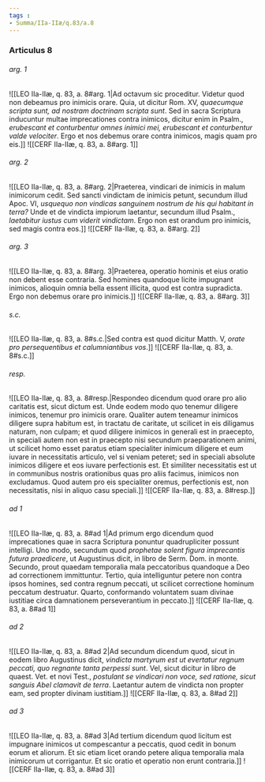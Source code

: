 ```yaml
---
tags : 
- Summa/IIa-IIæ/q.83/a.8
---
```


### Articulus 8

###### arg. 1
![[LEO IIa-IIæ, q. 83, a. 8#arg. 1|Ad octavum sic proceditur. Videtur quod non debeamus pro inimicis orare. Quia, ut dicitur Rom. XV, *quaecumque scripta sunt, ad nostram doctrinam scripta sunt*. Sed in sacra Scriptura inducuntur multae imprecationes contra inimicos, dicitur enim in Psalm., *erubescant et conturbentur omnes inimici mei, erubescant et conturbentur valde velociter*. Ergo et nos debemus orare contra inimicos, magis quam pro eis.]]
![[CERF IIa-IIæ, q. 83, a. 8#arg. 1]]

###### arg. 2
![[LEO IIa-IIæ, q. 83, a. 8#arg. 2|Praeterea, vindicari de inimicis in malum inimicorum cedit. Sed sancti vindictam de inimicis petunt, secundum illud Apoc. VI, *usquequo non vindicas sanguinem nostrum de his qui habitant in terra?* Unde et de vindicta impiorum laetantur, secundum illud Psalm., *laetabitur iustus cum viderit vindictam*. Ergo non est orandum pro inimicis, sed magis contra eos.]]
![[CERF IIa-IIæ, q. 83, a. 8#arg. 2]]

###### arg. 3
![[LEO IIa-IIæ, q. 83, a. 8#arg. 3|Praeterea, operatio hominis et eius oratio non debent esse contraria. Sed homines quandoque licite impugnant inimicos, alioquin omnia bella essent illicita, quod est contra supradicta. Ergo non debemus orare pro inimicis.]]
![[CERF IIa-IIæ, q. 83, a. 8#arg. 3]]

###### s.c.
![[LEO IIa-IIæ, q. 83, a. 8#s.c.|Sed contra est quod dicitur Matth. V, *orate pro persequentibus et calumniantibus vos*.]]
![[CERF IIa-IIæ, q. 83, a. 8#s.c.]]

###### resp.
![[LEO IIa-IIæ, q. 83, a. 8#resp.|Respondeo dicendum quod orare pro alio caritatis est, sicut dictum est. Unde eodem modo quo tenemur diligere inimicos, tenemur pro inimicis orare. Qualiter autem teneamur inimicos diligere supra habitum est, in tractatu de caritate, ut scilicet in eis diligamus naturam, non culpam; et quod diligere inimicos in generali est in praecepto, in speciali autem non est in praecepto nisi secundum praeparationem animi, ut scilicet homo esset paratus etiam specialiter inimicum diligere et eum iuvare in necessitatis articulo, vel si veniam peteret; sed in speciali absolute inimicos diligere et eos iuvare perfectionis est. Et similiter necessitatis est ut in communibus nostris orationibus quas pro aliis facimus, inimicos non excludamus. Quod autem pro eis specialiter oremus, perfectionis est, non necessitatis, nisi in aliquo casu speciali.]]
![[CERF IIa-IIæ, q. 83, a. 8#resp.]]

###### ad 1
![[LEO IIa-IIæ, q. 83, a. 8#ad 1|Ad primum ergo dicendum quod imprecationes quae in sacra Scriptura ponuntur quadrupliciter possunt intelligi. Uno modo, secundum quod *prophetae solent figura imprecantis futura praedicere*, ut Augustinus dicit, in libro de Serm. Dom. in monte. Secundo, prout quaedam temporalia mala peccatoribus quandoque a Deo ad correctionem immittuntur. Tertio, quia intelliguntur petere non contra ipsos homines, sed contra regnum peccati, ut scilicet correctione hominum peccatum destruatur. Quarto, conformando voluntatem suam divinae iustitiae circa damnationem perseverantium in peccato.]]
![[CERF IIa-IIæ, q. 83, a. 8#ad 1]]

###### ad 2
![[LEO IIa-IIæ, q. 83, a. 8#ad 2|Ad secundum dicendum quod, sicut in eodem libro Augustinus dicit, *vindicta martyrum est ut evertatur regnum peccati, quo regnante tanta perpessi sunt*. Vel, sicut dicitur in libro de quaest. Vet. et novi Test., *postulant se vindicari non voce, sed ratione, sicut sanguis Abel clamavit de terra*. Laetantur autem de vindicta non propter eam, sed propter divinam iustitiam.]]
![[CERF IIa-IIæ, q. 83, a. 8#ad 2]]

###### ad 3
![[LEO IIa-IIæ, q. 83, a. 8#ad 3|Ad tertium dicendum quod licitum est impugnare inimicos ut compescantur a peccatis, quod cedit in bonum eorum et aliorum. Et sic etiam licet orando petere aliqua temporalia mala inimicorum ut corrigantur. Et sic oratio et operatio non erunt contraria.]]
![[CERF IIa-IIæ, q. 83, a. 8#ad 3]]

